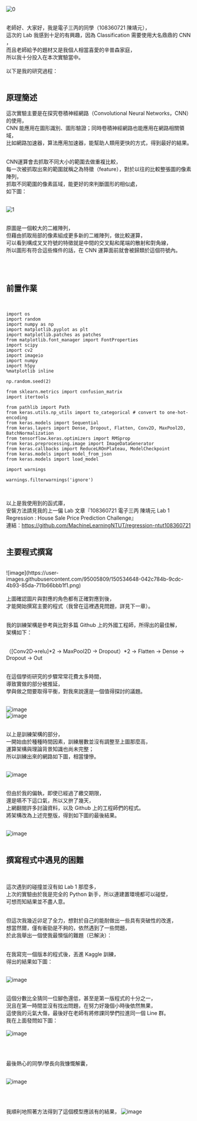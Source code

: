 ![0](https://i.pinimg.com/originals/53/34/36/5334362c0a29f2603b3843587ada34bb.jpg) <br><br>



老師好、大家好，我是電子三丙的同學（108360721 陳靖元），<br>
這次的 Lab 我感到十足的有興趣，因為 Classification 需要使用大名鼎鼎的 CNN ，<br>
而且老師給予的題材又是我個人相當喜愛的辛普森家庭，<br>
所以我十分投入在本次實驗當中。<br>
<br>
以下是我的研究過程：
<br><br>

原理簡述
--
這次實驗主要是在探究卷積神經網路（Convolutional Neural Networks，CNN）的使用，<br>
CNN 能應用在圖形識別、圖形驗證；同時卷積神經網路也能應用在網路相關領域，<br>
比如網路加速器，算法應用加速器，能幫助人類用更快的方式，得到最好的結果。 <br><br>

CNN運算會去抓取不同大小的範圍去做重複比較，<br>
每一次被抓取出來的範圍就稱之為特徵（feature），對於以往的比較整張圖的像素陣列，<br>
抓取不同範圍的像素區域，能更好的來判斷圖形的相似處，<br>
如下圖：<br><br>

![1](https://www.bruceliao.org/wp-content/uploads/2021/10/5-768x236.png) <br><br>

原圖是一個較大的二維陣列，<br>
但藉由抓取局部的像素組成更多新的二維陣列，做比較運算，<br>
可以看到構成叉叉符號的特徵就是中間的交叉點和尾端的散射和對角線，<br>
所以圖形有符合這些條件的話，在 CNN 運算面前就會被歸類於這個符號內。<br>

<br>
<br>

前置作業
--
<br>

```
import os
import random
import numpy as np
import matplotlib.pyplot as plt
import matplotlib.patches as patches
from matplotlib.font_manager import FontProperties
import scipy
import cv2
import imageio
import numpy
import h5py
%matplotlib inline

np.random.seed(2)

from sklearn.metrics import confusion_matrix
import itertools

from pathlib import Path
from keras.utils.np_utils import to_categorical # convert to one-hot-encoding
from keras.models import Sequential
from keras.layers import Dense, Dropout, Flatten, Conv2D, MaxPool2D, BatchNormalization
from tensorflow.keras.optimizers import RMSprop
from keras.preprocessing.image import ImageDataGenerator
from keras.callbacks import ReduceLROnPlateau, ModelCheckpoint
from keras.models import model_from_json
from keras.models import load_model

import warnings

warnings.filterwarnings('ignore')
```
<br>

以上是我使用到的函式庫，<br>
安裝方法請見我的上一偏 Lab 文章『108360721 電子三丙 陳靖元 Lab 1 Regression : House Sale Price Prediction Challenge』 <br>
連結：https://github.com/MachineLearningNTUT/regression-ntut108360721 <br><br>


主要程式撰寫
--
<br>
![image](https://user-images.githubusercontent.com/95005809/150534648-042c784b-9cdc-4b93-85da-711b66bbb1f1.png)
<br><br>
上圖確認圖片與對應的角色都有正確對應到後，<br>
才能開始撰寫主要的程式（我曾在這裡遇見問題，詳見下一章）。<br><br>

我的訓練架構是參考與比對多篇 Github 上的外國工程師，所得出的最佳解，<br>
架構如下：<br><br>

（[Conv2D->relu]*2 -> MaxPool2D -> Dropout）*2 -> Flatten -> Dense -> Dropout -> Out <br><br>

在這個學術研究的步驟常常花費太多時間，<br>
導致實做的部分被推延，<br>
學與做之間要取得平衡，對我來說還是一個值得探討的議題。<br><br>

![image](https://user-images.githubusercontent.com/95005809/150535439-c6ecf8b8-96d8-4e02-bda6-06a51bd0619b.png)<br>
![image](https://user-images.githubusercontent.com/95005809/150535804-d31f0553-e607-4ccb-b1cc-3f89ee8d6900.png)<br><br>

以上是訓練架構的部分，<br>
一開始由於種種時間因素，訓練層數並沒有調整至上圖那麼高，<br>
運算架構與理論背景知識也尚未完整；<br>
所以訓練出來的網路如下圖，相當悽慘。<br><br>

![image](https://user-images.githubusercontent.com/95005809/150535873-3e1b4022-4f07-401d-8ee9-284d54b86408.png)<br><br>

但由於我的偏執，即使已經過了繳交期限，<br>
還是嚥不下這口氣，所以又拚了幾天，<br>
上網翻閱許多討論資料，以及 Github 上的工程師們的程式。<br>
將架構改為上述完整版，得到如下圖的最後結果。<br><br>

![image](https://user-images.githubusercontent.com/95005809/150536185-4b0831b6-3f1b-4534-b390-f232706390b4.png)<br><br>


撰寫程式中遇見的困難
--
<br>

這次遇到的碰撞並沒有如 Lab 1 那麼多，<br>
上次的實驗由於我是完全的 Python 新手，所以連建置環境都可以碰壁，<br>
可想而知結果並不盡人意。<br><br>

但這次我幾近卯足了全力，想對於自己的能耐做出一些具有突破性的改進，<br>
想當然爾，僅有衝勁是不夠的，依然遇到了一些問題，<br>
於此我舉出一個使我最懊惱的難題（已解決）：<br><br>

在我寫完一個版本的程式後，丟進 Kaggle 訓練，<br>
得出的結果如下圖：<br><br>

![image](https://user-images.githubusercontent.com/95005809/150537177-7d704aca-4fef-48b3-bb71-a52e22a84f39.png)<br><br>

這個分數比全猜同一位腳色還低，甚至是第一版程式的十分之一，<br>
況且在第一時間並沒有找出問題，在努力好幾個小時後依然無果，<br>
這使我的元氣大傷，最後好在老師有將修課同學們拉進同一個 Line 群。<br>
我在上面發問如下圖：<br><br>
![image](https://user-images.githubusercontent.com/95005809/150537660-961f91c7-bd9a-4274-a59c-a6ddc5b947f6.png)

<br><br>

最後熱心的同學/學長向我慷慨解囊，<br><br>

![image](https://user-images.githubusercontent.com/95005809/150538020-dbef14a0-e941-49e0-aa8b-9d55c940041e.png)

<br><br>


我順利地照著方法得到了這個模型應該有的結果，
![image](https://user-images.githubusercontent.com/95005809/150537870-dd74ea17-b296-4d48-abba-cd559e9772df.png)










